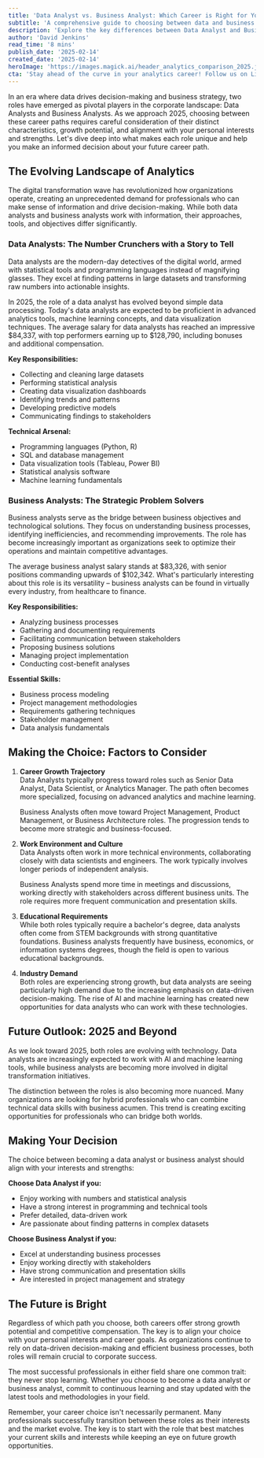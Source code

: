 ```yaml
---
title: 'Data Analyst vs. Business Analyst: Which Career is Right for You in 2025?'
subtitle: 'A comprehensive guide to choosing between data and business analyst career paths'
description: 'Explore the key differences between Data Analyst and Business Analyst roles in 2025. From salary expectations to career trajectories, this comprehensive guide helps you choose the right path based on your skills and interests. Learn about the evolving landscape of analytics and make an informed decision about your future in tech.'
author: 'David Jenkins'
read_time: '8 mins'
publish_date: '2025-02-14'
created_date: '2025-02-14'
heroImage: 'https://images.magick.ai/header_analytics_comparison_2025.jpg'
cta: 'Stay ahead of the curve in your analytics career! Follow us on LinkedIn for regular insights, salary trends, and industry updates in both Data Analysis and Business Analysis fields.'
---
```


In an era where data drives decision-making and business strategy, two roles have emerged as pivotal players in the corporate landscape: Data Analysts and Business Analysts. As we approach 2025, choosing between these career paths requires careful consideration of their distinct characteristics, growth potential, and alignment with your personal interests and strengths. Let's dive deep into what makes each role unique and help you make an informed decision about your future career path.

## The Evolving Landscape of Analytics

The digital transformation wave has revolutionized how organizations operate, creating an unprecedented demand for professionals who can make sense of information and drive decision-making. While both data analysts and business analysts work with information, their approaches, tools, and objectives differ significantly.

### Data Analysts: The Number Crunchers with a Story to Tell

Data analysts are the modern-day detectives of the digital world, armed with statistical tools and programming languages instead of magnifying glasses. They excel at finding patterns in large datasets and transforming raw numbers into actionable insights.

In 2025, the role of a data analyst has evolved beyond simple data processing. Today's data analysts are expected to be proficient in advanced analytics tools, machine learning concepts, and data visualization techniques. The average salary for data analysts has reached an impressive $84,337, with top performers earning up to $128,790, including bonuses and additional compensation.

**Key Responsibilities:**
- Collecting and cleaning large datasets
- Performing statistical analysis
- Creating data visualization dashboards
- Identifying trends and patterns
- Developing predictive models
- Communicating findings to stakeholders

**Technical Arsenal:**
- Programming languages (Python, R)
- SQL and database management
- Data visualization tools (Tableau, Power BI)
- Statistical analysis software
- Machine learning fundamentals

### Business Analysts: The Strategic Problem Solvers

Business analysts serve as the bridge between business objectives and technological solutions. They focus on understanding business processes, identifying inefficiencies, and recommending improvements. The role has become increasingly important as organizations seek to optimize their operations and maintain competitive advantages.

The average business analyst salary stands at $83,326, with senior positions commanding upwards of $102,342. What's particularly interesting about this role is its versatility – business analysts can be found in virtually every industry, from healthcare to finance.

**Key Responsibilities:**
- Analyzing business processes
- Gathering and documenting requirements
- Facilitating communication between stakeholders
- Proposing business solutions
- Managing project implementation
- Conducting cost-benefit analyses

**Essential Skills:**
- Business process modeling
- Project management methodologies
- Requirements gathering techniques
- Stakeholder management
- Data analysis fundamentals

## Making the Choice: Factors to Consider

1. **Career Growth Trajectory**  
   Data Analysts typically progress toward roles such as Senior Data Analyst, Data Scientist, or Analytics Manager. The path often becomes more specialized, focusing on advanced analytics and machine learning.

   Business Analysts often move toward Project Management, Product Management, or Business Architecture roles. The progression tends to become more strategic and business-focused.

2. **Work Environment and Culture**  
   Data Analysts often work in more technical environments, collaborating closely with data scientists and engineers. The work typically involves longer periods of independent analysis.

   Business Analysts spend more time in meetings and discussions, working directly with stakeholders across different business units. The role requires more frequent communication and presentation skills.

3. **Educational Requirements**  
   While both roles typically require a bachelor's degree, data analysts often come from STEM backgrounds with strong quantitative foundations. Business analysts frequently have business, economics, or information systems degrees, though the field is open to various educational backgrounds.

4. **Industry Demand**  
   Both roles are experiencing strong growth, but data analysts are seeing particularly high demand due to the increasing emphasis on data-driven decision-making. The rise of AI and machine learning has created new opportunities for data analysts who can work with these technologies.

## Future Outlook: 2025 and Beyond

As we look toward 2025, both roles are evolving with technology. Data analysts are increasingly expected to work with AI and machine learning tools, while business analysts are becoming more involved in digital transformation initiatives.

The distinction between the roles is also becoming more nuanced. Many organizations are looking for hybrid professionals who can combine technical data skills with business acumen. This trend is creating exciting opportunities for professionals who can bridge both worlds.

## Making Your Decision

The choice between becoming a data analyst or business analyst should align with your interests and strengths:

**Choose Data Analyst if you:**
- Enjoy working with numbers and statistical analysis
- Have a strong interest in programming and technical tools
- Prefer detailed, data-driven work
- Are passionate about finding patterns in complex datasets

**Choose Business Analyst if you:**
- Excel at understanding business processes
- Enjoy working directly with stakeholders
- Have strong communication and presentation skills
- Are interested in project management and strategy

## The Future is Bright

Regardless of which path you choose, both careers offer strong growth potential and competitive compensation. The key is to align your choice with your personal interests and career goals. As organizations continue to rely on data-driven decision-making and efficient business processes, both roles will remain crucial to corporate success.

The most successful professionals in either field share one common trait: they never stop learning. Whether you choose to become a data analyst or business analyst, commit to continuous learning and stay updated with the latest tools and methodologies in your field.

Remember, your career choice isn't necessarily permanent. Many professionals successfully transition between these roles as their interests and the market evolve. The key is to start with the role that best matches your current skills and interests while keeping an eye on future growth opportunities.